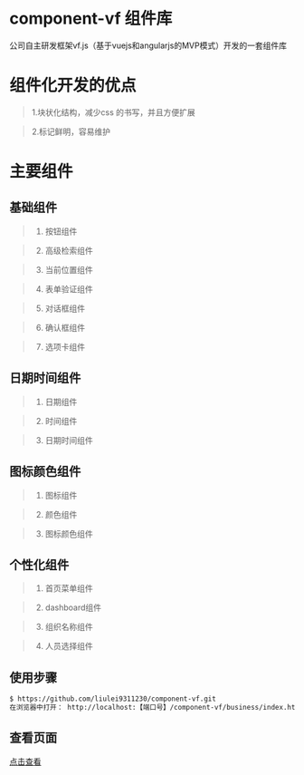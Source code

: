 # component-vf  组件库
公司自主研发框架vf.js（基于vuejs和angularjs的MVP模式）开发的一套组件库


# 组件化开发的优点
> 1.块状化结构，减少css 的书写，并且方便扩展

> 2.标记鲜明，容易维护



# 主要组件

## 基础组件

>1. 按钮组件

>2. 高级检索组件

>3. 当前位置组件

>4. 表单验证组件

>5. 对话框组件

>6. 确认框组件

>7. 选项卡组件

## 日期时间组件

>1. 日期组件

>2. 时间组件

>3. 日期时间组件

## 图标颜色组件

>1. 图标组件

>2. 颜色组件

>3. 图标颜色组件

## 个性化组件

>1. 首页菜单组件

>2. dashboard组件

>3. 组织名称组件

>4. 人员选择组件



## 使用步骤


```bash
$ https://github.com/liulei9311230/component-vf.git
在浏览器中打开： http://localhost:【端口号】/component-vf/business/index.html#!/admin/button/button.html
```


## 查看页面

 [点击查看](https://liulei9311230.github.io/component-vf/business/index.html#!/admin/button/button.html)




